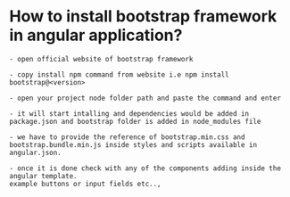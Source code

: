 How to install bootstrap framework  in angular application?
================================================================


    - open official website of bootstrap framework

    - copy install npm command from website i.e npm install bootstrap@<version>

    - open your project node folder path and paste the command and enter

    - it will start intalling and dependencies would be added in package.json and bootstrap folder is added in node_modules file

    - we have to provide the reference of bootstrap.min.css and bootstrap.bundle.min.js inside styles and scripts available in angular.json.

    - once it is done check with any of the components adding inside the angular template.
    example buttons or input fields etc..,